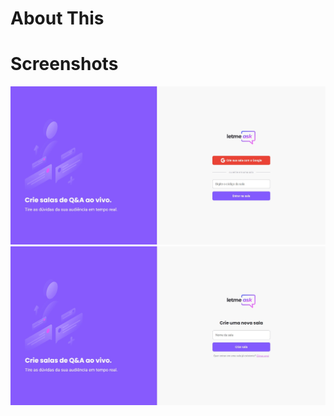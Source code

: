 # About This

# Screenshots

<div>
<img src="Screenshots/1.jpg" width=700px/> 
<img src="Screenshots/2.jpg" width=700px/>
</div>
